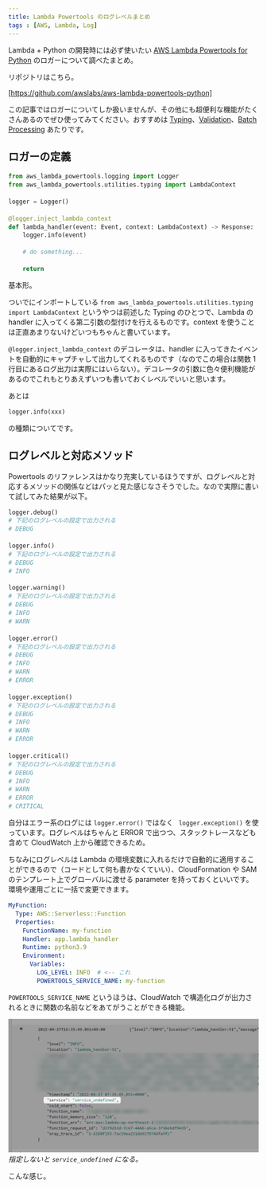 ```yaml
---
title: Lambda Powertools のログレベルまとめ
tags : [AWS, Lambda, Log]
---
```


Lambda + Python の開発時には必ず使いたい [AWS Lambda Powertools for Python](https://awslabs.github.io/aws-lambda-powertools-python/latest/) のロガーについて調べたまとめ。

リポジトリはこちら。

[https://github.com/awslabs/aws-lambda-powertools-python]

この記事ではロガーについてしか扱いませんが、その他にも超便利な機能がたくさんあるのでぜひ使ってみてください。おすすめは [Typing](https://awslabs.github.io/aws-lambda-powertools-python/latest/utilities/typing/)、[Validation](https://awslabs.github.io/aws-lambda-powertools-python/latest/utilities/validation/)、[Batch Processing](https://awslabs.github.io/aws-lambda-powertools-python/latest/utilities/batch/) あたりです。

## ロガーの定義

```python
from aws_lambda_powertools.logging import Logger
from aws_lambda_powertools.utilities.typing import LambdaContext

logger = Logger()

@logger.inject_lambda_context
def lambda_handler(event: Event, context: LambdaContext) -> Response:
    logger.info(event)

    # do something...

    return
```

基本形。

ついでにインポートしている `from aws_lambda_powertools.utilities.typing import LambdaContext` というやつは前述した Typing のひとつで、Lambda の handler に入ってくる第二引数の型付けを行えるものです。context を使うことは正直あまりないけどいつもちゃんと書いています。

`@logger.inject_lambda_context` のデコレータは、handler に入ってきたイベントを自動的にキャプチャして出力してくれるものです（なのでこの場合は関数 1 行目にあるログ出力は実際にはいらない）。デコレータの引数に色々便利機能があるのでこれもとりあえずいつも書いておくレベルでいいと思います。

あとは

```python
logger.info(xxx)
```

の種類についてです。

## ログレベルと対応メソッド

Powertools のリファレンスはかなり充実しているほうですが、ログレベルと対応するメソッドの関係などはパッと見た感じなさそうでした。なので実際に書いて試してみた結果が以下。

```python
logger.debug()
# 下記のログレベルの設定で出力される
# DEBUG

logger.info()
# 下記のログレベルの設定で出力される
# DEBUG
# INFO

logger.warning()
# 下記のログレベルの設定で出力される
# DEBUG
# INFO
# WARN

logger.error()
# 下記のログレベルの設定で出力される
# DEBUG
# INFO
# WARN
# ERROR

logger.exception()
# 下記のログレベルの設定で出力される
# DEBUG
# INFO
# WARN
# ERROR

logger.critical()
# 下記のログレベルの設定で出力される
# DEBUG
# INFO
# WARN
# ERROR
# CRITICAL

```

自分はエラー系のログには `logger.error()` ではなく ` logger.exception()` を使っています。ログレベルはちゃんと ERROR で出つつ、スタックトレースなども含めて CloudWatch 上から確認できるため。

ちなみにログレベルは Lambda の環境変数に入れるだけで自動的に適用することができるので（コードとして何も書かなくていい）、CloudFormation や SAM のテンプレート上でグローバルに渡せる parameter を持っておくといいです。環境や運用ごとに一括で変更できます。

```yaml
MyFunction:
  Type: AWS::Serverless::Function
  Properties:
    FunctionName: my-function
    Handler: app.lambda_handler
    Runtime: python3.9
    Environment:
      Variables:
        LOG_LEVEL: INFO  # <-- これ
        POWERTOOLS_SERVICE_NAME: my-function
```

`POWERTOOLS_SERVICE_NAME` というほうは、CloudWatch で構造化ログが出力されるときに関数の名前などをあてがうことができる機能。

![powertools-cloudwatch-logs](../images/powertools-cloudwatch-logs.png)
*指定しないと `service_undefined` になる。*

こんな感じ。
